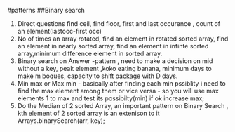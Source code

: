 #patterns
##Binary search
 1. Direct questions find ceil, find floor, first and last occurence , count of an element(lastocc-first occ)
 2. No of times an array rotated, find an element in rotated sorted array, find an element in nearly sorted array, find an element in infinte sorted array,minimum difference element in sorted array.
 3. Binary search on Answer -pattern , need to make a decision on mid without a key, peak element ,koko eating banana, minimum days to make m boques, capacity to shift package with  D days.
 4. Min max or Max min - basically after finding each min pssiblity i need to find the max element among them or vice versa - so you will use max elements 1 to max and test its possibilty(min) if ok increase max;
 5. Do the Median of 2 sorted Array, an important pattern on Binary Search , kth element of 2 sorted array is an extenison to it
Arrays.binarySearch(arr, key);
